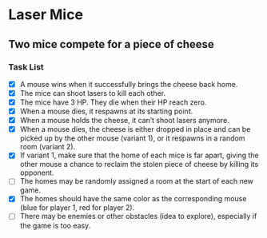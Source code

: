 # Laser Mice

## Two mice compete for a piece of cheese

### Task List

- [x] A mouse wins when it successfully brings the cheese back home.
- [x] The mice can shoot lasers to kill each other.
- [x] The mice have 3 HP. They die when their HP reach zero.
- [x] When a mouse dies, it respawns at its starting point.
- [x] When a mouse holds the cheese, it can’t shoot lasers anymore.
- [x] When a mouse dies, the cheese is either dropped in place and can be picked
	  up by the other mouse (variant 1), or it respawns in a random room
	  (variant 2).
- [x] If variant 1, make sure that the home of each mice is far apart, giving
	  the other mouse a chance to reclaim the stolen piece of cheese by killing
	  its opponent.
- [ ] The homes may be randomly assigned a room at the start of each new game.
- [x] The homes should have the same color as the corresponding mouse (blue for
	  player 1, red for player 2).
- [ ] There may be enemies or other obstacles (idea to explore), especially if
	  the game is too easy.
